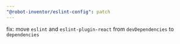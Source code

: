 ```yaml
---
"@robot-inventor/eslint-config": patch
---
```


fix: move `eslint` and `eslint-plugin-react` from `devDependencies` to `dependencies`
